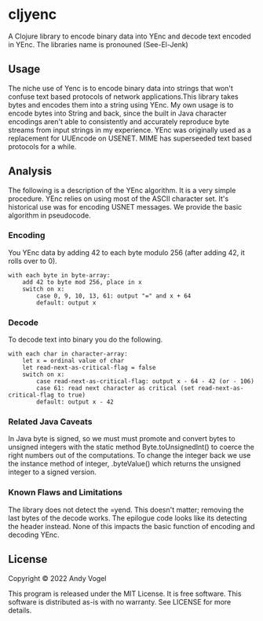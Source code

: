 # cljyenc

A Clojure library to encode binary data into YEnc and decode
text encoded in YEnc. The libraries name is pronouned (See-El-Jenk)

## Usage

The niche use of Yenc
is to encode binary data into strings that won't confuse text based
protocols of network applications.This library takes bytes and encodes them into a string using YEnc. My own usage is to encode bytes into String and back, since the built in Java character
encodings aren't able to consistently and accurately reproduce byte
streams from input strings in my experience. YEnc was originally
used as a replacement for UUEncode on USENET. MIME has 
superseeded text based protocols for a while. 

## Analysis

The following is a description of the YEnc algorithm. It is a very simple
procedure. YEnc relies on using most of the ASCII character set. It's 
historical use was for encoding USNET messages. We provide the basic
algorithm in pseudocode.

### Encoding

You YEnc data by adding 42 to each byte modulo 256 (after adding 42, it
rolls over to 0). 

```
with each byte in byte-array:
    add 42 to byte mod 256, place in x
    switch on x:
        case 0, 9, 10, 13, 61: output "=" and x + 64
        default: output x
```

### Decode

To decode text into binary you do the following.

```
with each char in character-array:
    let x = ordinal value of char
    let read-next-as-critical-flag = false
    switch on x:
        case read-next-as-critical-flag: output x - 64 - 42 (or - 106)
        case 61: read next character as critical (set read-next-as-critical-flag to true)
        default: output x - 42
```

### Related Java Caveats

In Java byte is signed, so we must must promote and convert bytes to unsigned integers
with the static method Byte.toUnsignedInt() to coerce the right numbers out of 
the computations. To change the integer back we use the instance method of 
integer, .byteValue() which returns the unsigned integer to a signed version.

### Known Flaws and Limitations

The library does not detect the =yend. This doesn't matter; removing the 
last bytes of the decode works. The epilogue code looks like its detecting 
the header instead. None of this impacts the basic function of encoding
and decoding YEnc.

## License

Copyright © 2022 Andy Vogel

This program is released under the MIT License. It is free software. This software is 
distributed as-is with no warranty. See LICENSE
for more details.

